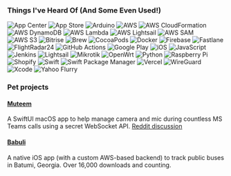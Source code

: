 ### Things I've Heard Of (And Some Even Used!)
![App Center](https://img.shields.io/badge/App%20Center-339933?style=for-the-badge&logo=appcenter&logoColor=white) ![App Store](https://img.shields.io/badge/App%20Store-0D96F6?style=for-the-badge&logo=apple&logoColor=white) ![Arduino](https://img.shields.io/badge/Arduino-00979D?style=for-the-badge&logo=arduino&logoColor=white) ![AWS](https://img.shields.io/badge/AWS-232F3E?style=for-the-badge&logo=amazon-aws&logoColor=white) ![AWS CloudFormation](https://img.shields.io/badge/AWS%20CloudFormation-FF9900?style=for-the-badge&logo=amazon-aws&logoColor=white) ![AWS DynamoDB](https://img.shields.io/badge/Amazon%20DynamoDB-4053D6.svg?style=for-the-badge&logo=Amazon-DynamoDB&logoColor=white) ![AWS Lambda](https://img.shields.io/badge/AWS%20Lambda-FF9900?style=for-the-badge&logo=aws-lambda&logoColor=white) ![AWS Lightsail](https://img.shields.io/badge/AWS%20Lightsail-505050?style=for-the-badge&logo=amazon-aws&logoColor=white) ![AWS SAM](https://img.shields.io/badge/AWS%20SAM-FF4F8B?style=for-the-badge&logo=amazon-aws&logoColor=white) ![AWS S3](https://img.shields.io/badge/AWS%20S3-569A31?style=for-the-badge&logo=amazon-s3&logoColor=white) ![Bitrise](https://img.shields.io/badge/Bitrise-683D87?style=for-the-badge&logo=bitrise&logoColor=white) ![Brew](https://img.shields.io/badge/Brew-FBB040?style=for-the-badge&logo=homebrew&logoColor=white) ![CocoaPods](https://img.shields.io/badge/CocoaPods-EE3322?style=for-the-badge&logo=cocoapods&logoColor=white) ![Docker](https://img.shields.io/badge/Docker-2496ED?style=for-the-badge&logo=docker&logoColor=white) ![Firebase](https://img.shields.io/badge/Firebase-FFCA28?style=for-the-badge&logo=firebase&logoColor=black) ![Fastlane](https://img.shields.io/badge/Fastlane-00F200?style=for-the-badge&logo=fastlane&logoColor=white) ![FlightRadar24](https://img.shields.io/badge/FlightRadar24-F5D000?style=for-the-badge&logo=flightradar24&logoColor=black) ![GitHub Actions](https://img.shields.io/badge/GitHub%20Actions-2088FF?style=for-the-badge&logo=github-actions&logoColor=white) ![Google Play](https://img.shields.io/badge/Google%20Play-3DDC84?style=for-the-badge&logo=google-play&logoColor=white) ![iOS](https://img.shields.io/badge/iOS-000000?style=for-the-badge&logo=apple&logoColor=white) ![JavaScript](https://img.shields.io/badge/JavaScript-F7DF1E?style=for-the-badge&logo=javascript&logoColor=black) ![Jenkins](https://img.shields.io/badge/Jenkins-D24939?style=for-the-badge&logo=jenkins&logoColor=white) ![Lightsail](https://img.shields.io/badge/Lightsail-505050?style=for-the-badge&logo=amazon-aws&logoColor=white) ![Mikrotik](https://img.shields.io/badge/Mikrotik-293239.svg?style=for-the-badge&logo=Mikrotik&logoColor=white) ![OpenWrt](https://img.shields.io/badge/OpenWrt-00B5AD?style=for-the-badge&logo=openwrt&logoColor=white) ![Python](https://img.shields.io/badge/Python-3776AB?style=for-the-badge&logo=python&logoColor=white) ![Raspberry Pi](https://img.shields.io/badge/Raspberry%20Pi-A22846?style=for-the-badge&logo=raspberry-pi&logoColor=white) ![Shopify](https://img.shields.io/badge/Shopify-7AB55C?style=for-the-badge&logo=shopify&logoColor=white) ![Swift](https://img.shields.io/badge/Swift-FA7343?style=for-the-badge&logo=swift&logoColor=white) ![Swift Package Manager](https://img.shields.io/badge/Swift%20Package%20Manager-FA7343?style=for-the-badge&logo=swift&logoColor=white) ![Vercel](https://img.shields.io/badge/Vercel-000000?style=for-the-badge&logo=vercel&logoColor=white) ![WireGuard](https://img.shields.io/badge/WireGuard-88171A?style=for-the-badge&logo=wireguard&logoColor=white) ![Xcode](https://img.shields.io/badge/Xcode-147EFB?style=for-the-badge&logo=xcode&logoColor=white) ![Yahoo Flurry](https://img.shields.io/badge/Yahoo%20Flurry-6001D2?style=for-the-badge&logo=flurry&logoColor=white)


### Pet projects
#### [Muteem](https://apps.apple.com/es/app/muteem-controls-for-teams/id6463294724)
A SwiftUI macOS app to help manage camera and mic during countless MS Teams calls using a secret WebSocket API. [Reddit discussion](https://www.reddit.com/r/MicrosoftTeams/comments/163kik4/new_app_muteem_global_shortcut_to_muteunmute/)

#### [Babuli](https://apps.apple.com/es/app/babuli/id1632812183)
A native iOS app (with a custom AWS-based backend) to track public buses in Batumi, Georgia. Over 16,000 downloads and counting.
